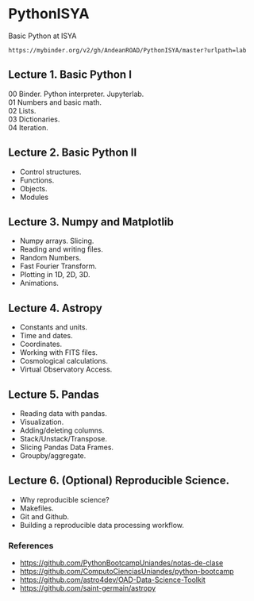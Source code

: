 # PythonISYA
Basic Python at ISYA


`https://mybinder.org/v2/gh/AndeanROAD/PythonISYA/master?urlpath=lab`

## Lecture 1. Basic Python I

00 Binder. Python interpreter. Jupyterlab.  
01 Numbers and basic math.  
02 Lists.  
03 Dictionaries.  
04 Iteration.  

## Lecture 2. Basic Python II

* Control structures.
* Functions.
* Objects.
* Modules

## Lecture 3. Numpy and Matplotlib

* Numpy arrays. Slicing.
* Reading and writing files.
* Random Numbers.
* Fast Fourier Transform.
* Plotting in 1D, 2D, 3D.
* Animations.

## Lecture 4. Astropy

* Constants and units.
* Time and dates.
* Coordinates.
* Working with FITS files.
* Cosmological calculations.
* Virtual Observatory Access.

## Lecture 5. Pandas

* Reading data with pandas.
* Visualization.
* Adding/deleting columns.
* Stack/Unstack/Transpose.
* Slicing Pandas Data Frames.
* Groupby/aggregate.

## Lecture 6. (Optional) Reproducible Science.
* Why reproducible science?
* Makefiles.
* Git and Github.
* Building a reproducible data processing workflow.


### References
* https://github.com/PythonBootcampUniandes/notas-de-clase
* https://github.com/ComputoCienciasUniandes/python-bootcamp
* https://github.com/astro4dev/OAD-Data-Science-Toolkit
* https://github.com/saint-germain/astropy
